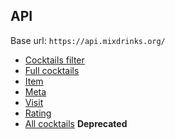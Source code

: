 ## API

Base url:
`https://api.mixdrinks.org/`

- [Cocktails filter](cocktails_filter.md)
- [Full cocktails](full_cocktails.md)
- [Item](item.md)
- [Meta](meta.md)
- [Visit](visit.md)
- [Rating](rating.md)
- [All cocktails](all_cocktails.md) **Deprecated**
